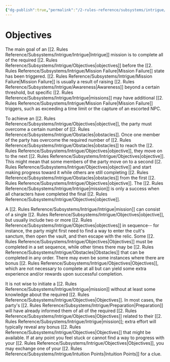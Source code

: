 ```yaml
---
{"dg-publish":true,"permalink":"/2-rules-reference/subsystems/intrigue/objectives/","noteIcon":""}
---
```


# Objectives

The main goal of an [[2. Rules Reference/Subsystems/Intrigue/Intrigue\|Intrigue]] mission is to complete all of the required [[2. Rules Reference/Subsystems/Intrigue/Objectives\|objectives]] before the [[2. Rules Reference/Subsystems/Intrigue/Mission Failure\|Mission Failure]] state has been triggered. [[2. Rules Reference/Subsystems/Intrigue/Mission Failure\|Mission Failure]] is usually a result of raising [[2. Rules Reference/Subsystems/Intrigue/Awareness\|Awareness]] beyond a certain threshold, but specific [[2. Rules Reference/Subsystems/Intrigue/Intrigue\|missions]] may have additional [[2. Rules Reference/Subsystems/Intrigue/Mission Failure\|Mission Failure]] triggers, such as exceeding a time limit or the capture of an escorted NPC.    

To achieve an [[2. Rules Reference/Subsystems/Intrigue/Objectives\|objective]], the party must overcome a certain number of [[2. Rules Reference/Subsystems/Intrigue/Obstacles\|obstacles]]. Once one member of the party has overcome the required number of [[2. Rules Reference/Subsystems/Intrigue/Obstacles\|obstacles]] to reach the [[2. Rules Reference/Subsystems/Intrigue/Objectives\|objective]], they move on to the next [[2. Rules Reference/Subsystems/Intrigue/Objectives\|objective]]. This might mean that some members of the party move on to a second [[2. Rules Reference/Subsystems/Intrigue/Objectives\|objective]] and start making progress toward it while others are still completing [[2. Rules Reference/Subsystems/Intrigue/Obstacles\|obstacles]] from the first [[2. Rules Reference/Subsystems/Intrigue/Objectives\|objective]]. The [[2. Rules Reference/Subsystems/Intrigue/Intrigue\|mission]] is only a success when all characters have completed the final [[2. Rules Reference/Subsystems/Intrigue/Objectives\|objective]]. 

A [[2. Rules Reference/Subsystems/Intrigue/Intrigue\|mission]] can consist of a single [[2. Rules Reference/Subsystems/Intrigue/Objectives\|objective]], but usually include two or more [[2. Rules Reference/Subsystems/Intrigue/Objectives\|objectives]] in sequence-- for instance, the party might first need to find a way to enter the cult's sanctum, then open the vault, and then escape with the relic. Some [[2. Rules Reference/Subsystems/Intrigue/Objectives\|Objectives]] must be completed in a set sequence, while other times there may be [[2. Rules Reference/Subsystems/Intrigue/Obstacles\|Obstacles]] that can be completed in any order. There may even be some instances where there are bonus [[2. Rules Reference/Subsystems/Intrigue/Objectives\|Objectives]], which are not necessary to complete at all but can yield some extra experience and/or rewards upon successful completion.

It is not wise to initiate a [[2. Rules Reference/Subsystems/Intrigue/Intrigue\|mission]] without at least some knowledge about the required [[2. Rules Reference/Subsystems/Intrigue/Objectives\|Objectives]]. In most cases, the party's [[2. Rules Reference/Subsystems/Intrigue/Preparation\|Preparation]] will have already informed them of all of the required [[2. Rules Reference/Subsystems/Intrigue/Objectives\|Objectives]] related to their [[2. Rules Reference/Subsystems/Intrigue/Intrigue\|mission]]; extra effort will typically reveal any bonus [[2. Rules Reference/Subsystems/Intrigue/Objectives\|Objectives]] that might be available. If at any point you feel stuck or cannot find a way to progress with your [[2. Rules Reference/Subsystems/Intrigue/Objectives\|Objectives]], you may exchange one of your [[2. Rules Reference/Subsystems/Intrigue/Intuition Points\|Intuition Points]] for a clue. 
